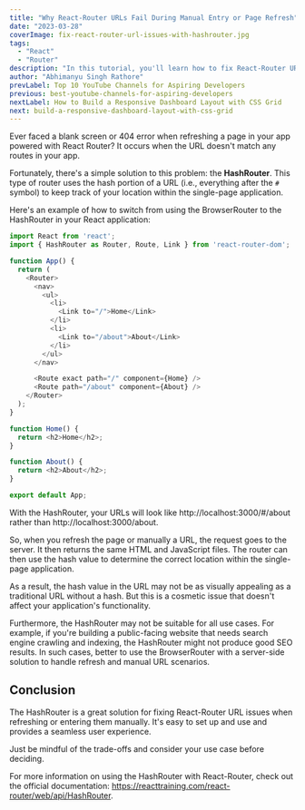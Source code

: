 ```yaml
---
title: "Why React-Router URLs Fail During Manual Entry or Page Refresh"
date: "2023-03-28"
coverImage: fix-react-router-url-issues-with-hashrouter.jpg
tags:
  - "React"
  - "Router"
description: "In this tutorial, you'll learn how to fix React-Router URL refresh issue using HashRouter."
author: "Abhimanyu Singh Rathore"
prevLabel: Top 10 YouTube Channels for Aspiring Developers
previous: best-youtube-channels-for-aspiring-developers
nextLabel: How to Build a Responsive Dashboard Layout with CSS Grid
next: build-a-responsive-dashboard-layout-with-css-grid
---
```


Ever faced a blank screen or 404 error when refreshing a page in your app powered with React Router? It occurs when the URL doesn't match any routes in your app.

Fortunately, there's a simple solution to this problem: the **HashRouter**. This type of router uses the hash portion of a URL (i.e., everything after the `#` symbol) to keep track of your location within the single-page application.

Here's an example of how to switch from using the BrowserRouter to the HashRouter in your React application:

```js
import React from 'react';
import { HashRouter as Router, Route, Link } from 'react-router-dom';

function App() {
  return (
    <Router>
      <nav>
        <ul>
          <li>
            <Link to="/">Home</Link>
          </li>
          <li>
            <Link to="/about">About</Link>
          </li>
        </ul>
      </nav>

      <Route exact path="/" component={Home} />
      <Route path="/about" component={About} />
    </Router>
  );
}

function Home() {
  return <h2>Home</h2>;
}

function About() {
  return <h2>About</h2>;
}

export default App;
```

With the HashRouter, your URLs will look like http://localhost:3000/#/about rather than http://localhost:3000/about.

So, when you refresh the page or manually a URL, the request goes to the server. It then returns the same HTML and JavaScript files. The router can then use the hash value to determine the correct location within the single-page application.

As a result, the hash value in the URL may not be as visually appealing as a traditional URL without a hash. But this is a cosmetic issue that doesn't affect your application's functionality.

Furthermore, the HashRouter may not be suitable for all use cases. For example, if you're building a public-facing website that needs search engine crawling and indexing, the HashRouter might not produce good SEO results. In such cases, better to use the BrowserRouter with a server-side solution to handle refresh and manual URL scenarios.

## Conclusion
The HashRouter is a great solution for fixing React-Router URL issues when refreshing or entering them manually. It's easy to set up and use and provides a seamless user experience.

Just be mindful of the trade-offs and consider your use case before deciding.

For more information on using the HashRouter with React-Router, check out the official documentation: https://reacttraining.com/react-router/web/api/HashRouter.